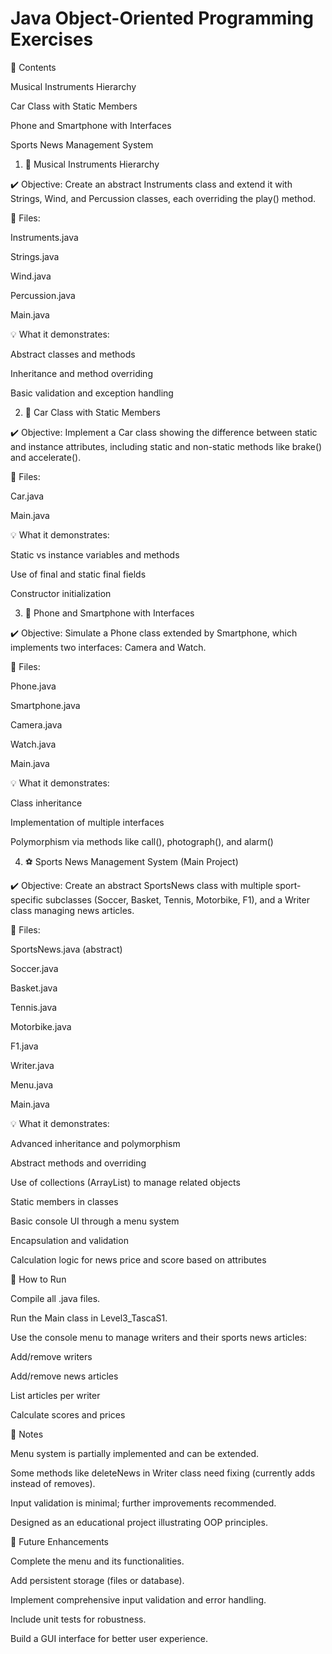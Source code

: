 # Java Object-Oriented Programming Exercises

📁 Contents

Musical Instruments Hierarchy

Car Class with Static Members

Phone and Smartphone with Interfaces

Sports News Management System

1. 🎼 Musical Instruments Hierarchy

✔️ Objective:
Create an abstract Instruments class and extend it with Strings, Wind, and Percussion classes, each overriding the play() method.

📂 Files:

Instruments.java

Strings.java

Wind.java

Percussion.java

Main.java

💡 What it demonstrates:

Abstract classes and methods

Inheritance and method overriding

Basic validation and exception handling

2. 🚗 Car Class with Static Members

✔️ Objective:
Implement a Car class showing the difference between static and instance attributes, including static and non-static methods like brake() and accelerate().

📂 Files:

Car.java

Main.java

💡 What it demonstrates:

Static vs instance variables and methods

Use of final and static final fields

Constructor initialization

3. 📱 Phone and Smartphone with Interfaces

✔️ Objective:
Simulate a Phone class extended by Smartphone, which implements two interfaces: Camera and Watch.

📂 Files:

Phone.java

Smartphone.java

Camera.java

Watch.java

Main.java

💡 What it demonstrates:

Class inheritance

Implementation of multiple interfaces

Polymorphism via methods like call(), photograph(), and alarm()

4. ⚽ Sports News Management System (Main Project)

✔️ Objective:
Create an abstract SportsNews class with multiple sport-specific subclasses (Soccer, Basket, Tennis, Motorbike, F1), and a Writer class managing news articles.

📂 Files:

SportsNews.java (abstract)

Soccer.java

Basket.java

Tennis.java

Motorbike.java

F1.java

Writer.java

Menu.java

Main.java

💡 What it demonstrates:

Advanced inheritance and polymorphism

Abstract methods and overriding

Use of collections (ArrayList) to manage related objects

Static members in classes

Basic console UI through a menu system

Encapsulation and validation

Calculation logic for news price and score based on attributes

🚀 How to Run

Compile all .java files.

Run the Main class in Level3_TascaS1.

Use the console menu to manage writers and their sports news articles:

Add/remove writers

Add/remove news articles

List articles per writer

Calculate scores and prices

📝 Notes

Menu system is partially implemented and can be extended.

Some methods like deleteNews in Writer class need fixing (currently adds instead of removes).

Input validation is minimal; further improvements recommended.

Designed as an educational project illustrating OOP principles.

🌟 Future Enhancements

Complete the menu and its functionalities.

Add persistent storage (files or database).

Implement comprehensive input validation and error handling.

Include unit tests for robustness.

Build a GUI interface for better user experience.
